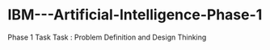# IBM---Artificial-Intelligence-Phase-1
Phase 1  Task
Task :
       Problem Definition and Design Thinking 

